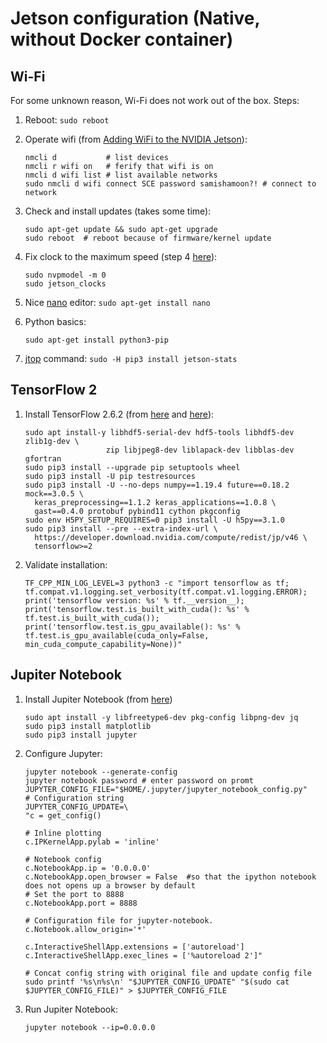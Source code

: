 # Jetson configuration (Native, without Docker container)
## Wi-Fi
For some unknown reason, Wi-Fi does not work out of the box.
Steps:
1. Reboot:
`sudo reboot`
2. Operate wifi (from [Adding WiFi to the NVIDIA Jetson](https://learn.sparkfun.com/tutorials/adding-wifi-to-the-nvidia-jetson/all)):
    ```
    nmcli d           # list devices
    nmcli r wifi on   # ferify that wifi is on
    nmcli d wifi list # list available networks
    sudo nmcli d wifi connect SCE password samishamoon?! # connect to network
    ```
1. Check and install updates (takes some time): 
    ```
    sudo apt-get update && sudo apt-get upgrade
    sudo reboot  # reboot because of firmware/kernel update
    ```
1. Fix clock to the maximum speed (step 4 [here](https://pyimagesearch.com/2020/03/25/how-to-configure-your-nvidia-jetson-nano-for-computer-vision-and-deep-learning/)):
   ```
   sudo nvpmodel -m 0
   sudo jetson_clocks   
   ```   
1. Nice [nano](https://www.nano-editor.org/) editor: `sudo apt-get install nano`

   <!--- 2. [Git](https://git-scm.com/): `sudo apt-get install git` --->

1. Python basics:
    ```
    sudo apt-get install python3-pip
    ```

1. [jtop](https://rnext.it/jetson_stats/) command: 
`sudo -H pip3 install jetson-stats`
    
## TensorFlow 2
1. Install TensorFlow 2.6.2 (from [here](https://docs.nvidia.com/deeplearning/frameworks/install-tf-jetson-platform/index.html) and [here](https://jkjung-avt.github.io/jetpack-4.6/)):
    ```
   sudo apt install-y libhdf5-serial-dev hdf5-tools libhdf5-dev zlib1g-dev \
                      zip libjpeg8-dev liblapack-dev libblas-dev gfortran
   sudo pip3 install --upgrade pip setuptools wheel
   sudo pip3 install -U pip testresources
   sudo pip3 install -U --no-deps numpy==1.19.4 future==0.18.2 mock==3.0.5 \
      keras_preprocessing==1.1.2 keras_applications==1.0.8 \
      gast==0.4.0 protobuf pybind11 cython pkgconfig
   sudo env H5PY_SETUP_REQUIRES=0 pip3 install -U h5py==3.1.0
   sudo pip3 install --pre --extra-index-url \
      https://developer.download.nvidia.com/compute/redist/jp/v46 \
      tensorflow>=2
    ```
1. Validate installation:
    ```
    TF_CPP_MIN_LOG_LEVEL=3 python3 -c "import tensorflow as tf; tf.compat.v1.logging.set_verbosity(tf.compat.v1.logging.ERROR); print('tensorflow version: %s' % tf.__version__); print('tensorflow.test.is_built_with_cuda(): %s' % tf.test.is_built_with_cuda()); print('tensorflow.test.is_gpu_available(): %s' % tf.test.is_gpu_available(cuda_only=False, min_cuda_compute_capability=None))"
    ```

## Jupiter Notebook
1. Install Jupiter Notebook (from [here](https://bibsian.github.io/posts/jupyter-setup/))
    ```
   sudo apt install -y libfreetype6-dev pkg-config libpng-dev jq    
   sudo pip3 install matplotlib 
   sudo pip3 install jupyter
    ```
1. Configure Jupyter:
   ```
   jupyter notebook --generate-config
   jupyter notebook password # enter password on promt
   JUPYTER_CONFIG_FILE="$HOME/.jupyter/jupyter_notebook_config.py"
   # Configuration string
   JUPYTER_CONFIG_UPDATE=\
   "c = get_config()

   # Inline plotting
   c.IPKernelApp.pylab = 'inline'

   # Notebook config
   c.NotebookApp.ip = '0.0.0.0'
   c.NotebookApp.open_browser = False  #so that the ipython notebook does not opens up a browser by default
   # Set the port to 8888
   c.NotebookApp.port = 8888

   # Configuration file for jupyter-notebook.
   c.Notebook.allow_origin='*'

   c.InteractiveShellApp.extensions = ['autoreload']
   c.InteractiveShellApp.exec_lines = ['%autoreload 2']"

   # Concat config string with original file and update config file
   sudo printf '%s\n%s\n' "$JUPYTER_CONFIG_UPDATE" "$(sudo cat $JUPYTER_CONFIG_FILE)" > $JUPYTER_CONFIG_FILE
   ```
1. Run Jupiter Notebook:
   ```
   jupyter notebook --ip=0.0.0.0
   ```
   